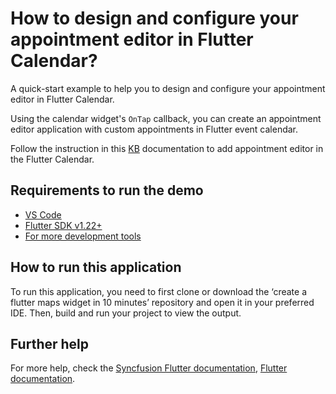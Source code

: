 # How to design and configure your appointment editor in Flutter Calendar?

A quick-start example to help you to design and configure your appointment editor in Flutter Calendar.

Using the calendar widget's `OnTap` callback, you can create an appointment editor application with custom appointments in Flutter event calendar.

Follow the instruction in this [KB](https://www.syncfusion.com/kb/11204/how-to-design-and-configure-your-appointment-editor-in-flutter-calendar) documentation to add appointment editor in the Flutter Calendar.

## Requirements to run the demo
* [VS Code](https://code.visualstudio.com/download)
* [Flutter SDK v1.22+](https://flutter.dev/docs/development/tools/sdk/overview)
* [For more development tools](https://flutter.dev/docs/development/tools/devtools/overview)

## How to run this application
To run this application, you need to first clone or download the ‘create a flutter maps widget in 10 minutes’ repository and open it in your preferred IDE. Then, build and run your project to view the output.

## Further help
For more help, check the [Syncfusion Flutter documentation](https://help.syncfusion.com/flutter/introduction/overview),
 [Flutter documentation](https://flutter.dev/docs/get-started/install).